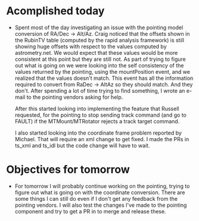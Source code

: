 # Acomplished today

* Spent most of the day investigating an issue with the pointing model conversion of RA/Dec -> Alt/Az. Craig noticed that the offsets shown in the RubinTV table (computed by the rapid analysis framework) is still showing huge offsets with respect to the values computed by astrometry.net. We would expect that these values would be more consistent at this point but they are still not. As part of trying to figure out what is going on we were looking into the self consistency of the values returned by the pointing, using the mountPosition event, and we realized that the values doesn't match. This event has all the information required to convert from RaDec -> AltAz so they should match. And they don't. After spending a lot of time trying to find something, I wrote an e-mail to the pointing vendors asking for help. 
  
  After this started looking into implementing the feature that Russell requested, for the pointing to stop sending track command (and go to FAULT) if the MTMount/MTRotator rejects a track target command.
  
  I also started looking into the coordinate frame problem reported by Michael. That will require an xml change to get fixed. I made the PRs in ts_xml and ts_idl but the code change will have to wait.

# Objectives for tomorrow

* For tomorrow I will probably continue working on the pointing, trying to figure out what is going on with the coordinate conversion. There are some things I can still do even if I don't get any feedback from the pointing vendors. I will also test the changes I've made to the pointing component and try to get a PR in to merge and release these.